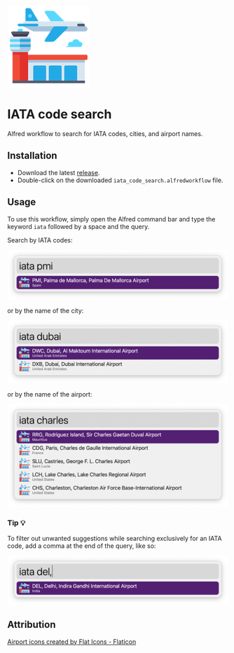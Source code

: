 
![iata-code-search-icon](img/airport_icon.png)

# IATA code search

Alfred workflow to search for IATA codes, cities, and airport names.

## Installation

- Download the latest [release](https://github.com/premsrii/iata-code-search/releases/download/v0.0.1/iata_code_search.alfredworkflow).
- Double-click on the downloaded `iata_code_search.alfredworkflow` file.

## Usage

To use this workflow, simply open the Alfred command bar and type the keyword `iata` followed by a space and the query.

Search by IATA codes:

![Search by IATA code](img/search_by_code.png)

or by the name of the city:

![Search by City](img/search_by_city.png)

or by the name of the airport:

![Search by airport name](img/search_by_airport.png)

### Tip 💡

To filter out unwanted suggestions while searching exclusively for an IATA code, add a comma at the end of the query, like so:

![Use comma after IATA code](img/tip_comma.png)

## Attribution

<a href="https://www.flaticon.com/free-icons/airport" title="airport icons">Airport icons created by Flat Icons - Flaticon</a>
